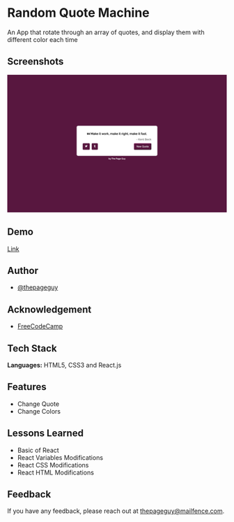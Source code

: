 # Random Quote Machine

An App that rotate through an array of quotes, and display them with different color each time

## Screenshots

![App Screenshot](img/screenshot.jpeg)

## Demo

[Link](https://codepen.io/thepageguy/pen/bGOoYwB)

## Author

- [@thepageguy](https://www.github.com/thepageguy)

## Acknowledgement

- [FreeCodeCamp](https://www.freecodecamp.org/)

## Tech Stack

**Languages:** HTML5, CSS3 and React.js

## Features

- Change Quote
- Change Colors

## Lessons Learned

- Basic of React
- React Variables Modifications
- React CSS Modifications
- React HTML Modifications

## Feedback

If you have any feedback, please reach out at thepageguy@mailfence.com.